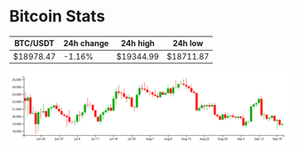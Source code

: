 # Bitcoin Stats

BTC/USDT|24h change|24h high|24h low|
|---|---|---|---|
|$18978.47|-1.16%|$19344.99|$18711.87|

<img src="./chart.svg">
